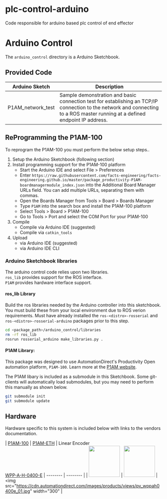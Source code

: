 # plc-control-arduino
Code responsible for arduino based plc control of end effector


# Arduino Control

The `arduino_control` directory is a Arduino Sketchbook. 


## Provided Code

| Arduino Sketch | Description |
| -------------- | ----------- |
| P1AM_network_test | Sample demonstration and basic connection test for establishing an TCP/IP connection to the network and connecting to a ROS master running at a defined endpoint IP address. | 



## ReProgramming the P1AM-100

To reprogram the P1AM-100 you must perform the below setup steps..

1. Setup the Arduino Sketchbook (following section)
2. Install programming support for the P1AM-100 platform
   - Start the Arduino IDE and select File > Preferences
   - Enter `https://raw.githubusercontent.com/facts-engineering/facts-engineering.github.io/master/package_productivity-P1AM-boardmanagermodule_index.json` into the Additional Board Manager URLs field. You can add multiple URLs, separating them with commas.
   - Open the Boards Manager from Tools > Board > Boards Manager
   - Type `P1AM` into the search box and install the P1AM-100 platform
   - Select Tools > Board > P1AM-100
   - Go to Tools > Port and select the COM Port for your P1AM-100
3. Compile
   - Compile via Arduino IDE (suggested)
   - Compile via `catkin_tools`
4. Upload
   - via Arduino IDE (suggested)
   - via Arduino IDE CLI



### Arduino Sketchbook libraries

The arduino control code relies upon two libraries.
<br>`ros_lib` provides support for the ROS interface.
<br>`P1AM` provides hardware interface support.


#### ros_lib Library

Build the ros libraries needed by the Arduino controller into this sketchbook. You must build these from your local environment due to ROS verion requirements.
Must have already installed the `ros-<distro>-rosserial` and `ros-<distro>-rosserial-arduino` packages prior to this step.


```bash
cd <package_path>/arduino_control/libraries
rm -rf ros_lib
rosrun rosserial_arduino make_libraries.py .
```


#### P1AM Library:

This package was designed to use AutomationDirect's Productivity Open automation platform, `P1AM-100`. Learn more at the [P1AM website](https://facts-engineering.github.io/).

The P1AM libary is included as a submodule in this Sketchbook. Some git-clients will automatically load submodules, but you may need to perform this manually as shown below.

```bash
git submodule init
git submodule update
```



## Hardware

Hardware specific to this system is included below with links to the vendors documentation.

| [P1AM-100](https://cdn.automationdirect.com/static/specs/p1amspecs.pdf) | [P1AM-ETH](https://cdn.automationdirect.com/static/specs/p1ameth.pdf) | Linear Encoder<br>[WPP-A-H-0400-E](https://www.automationdirect.com/adc/shopping/catalog/sensors_-z-_encoders/linear_position_sensors/magnetostrictive/wpp-a-h-0400-e)
| -------- | -------- |
| <img src="https://facts-engineering.github.io/modules/P1AM-100/P1AM-100_STRAIGHTON.png" width="100"> | <img src="https://facts-engineering.github.io/modules/P1AM-ETH/P1AM-ETH_STRAIGHTON.png" width="100"> | <img src="https://cdn.automationdirect.com/images/products/views/pv_wppah0400e_01.jpg" width="300" |
